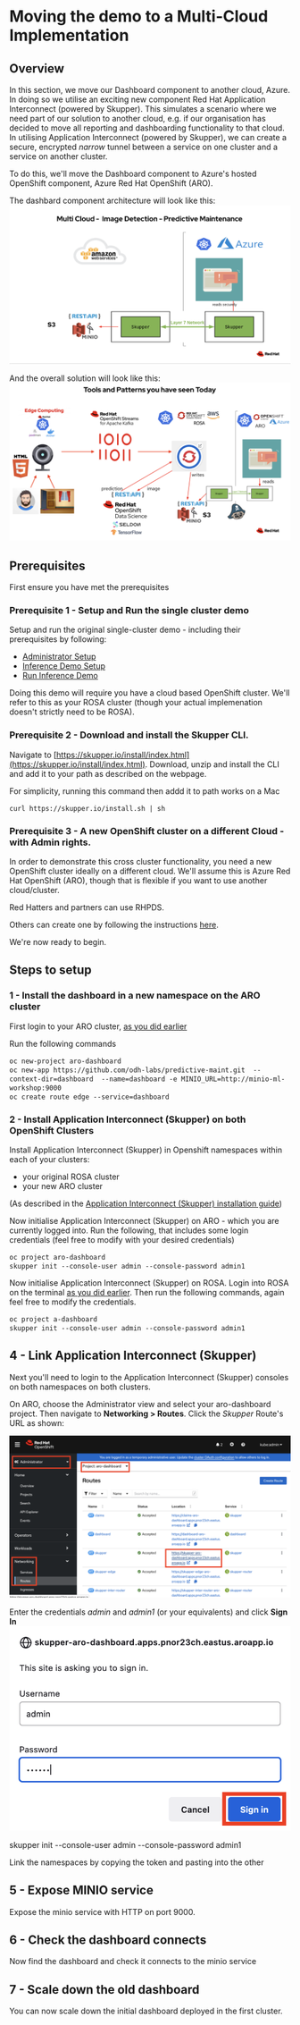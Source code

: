 # Moving the demo to a Multi-Cloud Implementation

## Overview

In this section, we move our Dashboard component to another cloud, Azure. In doing so we utilise an exciting new component Red Hat Application Interconnect (powered by Skupper).
This simulates a scenario where we need part of our solution to another cloud, e.g. if our organisation has decided to move all reporting and dashboarding functionality to that cloud.
In utilising Application Interconnect (powered by Skupper), we can create a secure, encrypted *narrow* tunnel between a service on one cluster and a service on another cluster.

To do this, we'll move the Dashboard component to Azure's hosted OpenShift component, Azure Red Hat OpenShift (ARO).

The dashbard component architecture will look like this:
![images/7-interconnect-setup/1-dashboard-aro-interconnect.png](images/7-interconnect-setup/1-dashboard-aro-interconnect.png) 

And the overall solution will look like this:
![images/7-interconnect-setup/2-overall-solution-dashboard-aro-interconnect.png](images/7-interconnect-setup/2-overall-solution-dashboard-aro-interconnect.png) 


## Prerequisites 
First ensure you have met the prerequisites

### Prerequisite 1 - Setup and Run the single cluster demo

Setup and run the original single-cluster demo - including their prerequisites by following:
- [Administrator Setup](https://github.com/odh-labs/predictive-maint/blob/main/docs/administrator-setup.md)
- [Inference Demo Setup](https://github.com/odh-labs/predictive-maint/blob/main/docs/image-detection-1-inference-demo-setup.md)
- [Run Inference Demo](https://github.com/odh-labs/predictive-maint/blob/main/docs/image-detection-2-inference-demo.md)

Doing this demo will require you have a cloud based OpenShift cluster. We'll refer to this as your ROSA cluster (though your actual implemenation doesn't strictly need to be ROSA).

### Prerequisite 2 - Download and install the Skupper CLI.

Navigate to [https://skupper.io/install/index.html](https://skupper.io/install/index.html). Download, unzip and install the CLI and add it to your path as described on the webpage.

For simplicity, running this command then addd it to path works on a Mac
```
curl https://skupper.io/install.sh | sh
```

### Prerequisite 3 - A new OpenShift cluster on a different Cloud - with Admin rights.

In order to demonstrate this cross cluster functionality, you need a new OpenShift cluster ideally on a different cloud. We'll assume this is Azure Red Hat OpenShift (ARO), though that is flexible if you want to use another cloud/cluster.

Red Hatters and partners can use RHPDS. 

Others can create one by following the instructions [here](http:/try.openshift.com).

We're now ready to begin. 

## Steps to setup

### 1 - Install the dashboard in a new namespace on the ARO cluster

First login to your ARO cluster, [as you did earlier](https://github.com/odh-labs/predictive-maint/blob/main/docs/image-detection-1-inference-demo-setup.md#login-to-your-openshift-cluster-using-both-browser-and-terminal)

Run the following commands
```
oc new-project aro-dashboard
oc new-app https://github.com/odh-labs/predictive-maint.git  --context-dir=dashboard  --name=dashboard -e MINIO_URL=http://minio-ml-workshop:9000
oc create route edge --service=dashboard
```

### 2 - Install Application Interconnect (Skupper) on both OpenShift Clusters
Install Application Interconnect (Skupper) in Openshift namespaces within each of your clusters:
- your original ROSA cluster
- your new ARO cluster

(As described in the [Application Interconnect (Skupper) installation guide](https://skupper.io/start/index.html))

Now initialise Application Interconnect (Skupper) on ARO - which you are currently logged into. Run the following, that includes some login credentials (feel free to modify with your desired credentials)
```
oc project aro-dashboard
skupper init --console-user admin --console-password admin1
```

Now initialise Application Interconnect (Skupper) on ROSA. Login into ROSA on the terminal [as you did earlier](https://github.com/odh-labs/predictive-maint/blob/main/docs/image-detection-1-inference-demo-setup.md#login-to-your-openshift-cluster-using-both-browser-and-terminal). Then run the following commands, again feel free to modify the credentials.
```
oc project a-dashboard
skupper init --console-user admin --console-password admin1
```


## 4 - Link Application Interconnect (Skupper)

Next you'll need to login to the Application Interconnect (Skupper) consoles on both namespaces on both clusters.

On ARO, choose the Administrator view and select your aro-dashboard project. Then navigate to **Networking > Routes**. Click the *Skupper* Route's URL as shown:

![images/7-interconnect-setup/3-skupper-route.png](images/7-interconnect-setup/3-skupper-route.png) 

Enter the credentials *admin* and *admin1* (or your equivalents) and click **Sign In**
![images/7-interconnect-setup/4-skupper-credentials.png](images/7-interconnect-setup/4-skupper-credentials.png)

















skupper init --console-user admin --console-password admin1




Link the namespaces by copying the token and pasting into the other

## 5 - Expose MINIO service

Expose the minio service with HTTP on port 9000.


## 6 - Check the dashboard connects

Now find the dashboard and check it connects to the minio service

## 7 - Scale down the old dashboard

You can now scale down the initial dashboard deployed in the first cluster.
